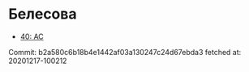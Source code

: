 # Белесова
- [40: AC](40.md)

Commit: b2a580c6b18b4e1442af03a130247c24d67ebda3
 fetched at: 20201217-100212

